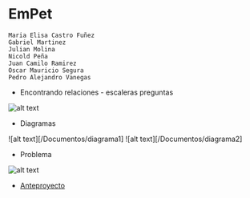 # EmPet
[ideas]: https://github.com/pavanegasg/Sistemas-Embebidos/blob/master/ideas.png
[diagrama1]: https://github.com/pavanegasg/Sistemas-Embebidos/blob/master/diagrama1.jpeg
[diagrama2]: https://github.com/pavanegasg/Sistemas-Embebidos/blob/master/diagrama2.jpeg
[problema]: https://github.com/pavanegasg/Sistemas-Embebidos/blob/master/problema.png
```
Maria Elisa Castro Fuñez 
Gabriel Martinez
Julian Molina 
Nicold Peña 
Juan Camilo Ramirez
Oscar Mauricio Segura 
Pedro Alejandro Vanegas 
```

* Encontrando relaciones - escaleras preguntas 

![alt text][ideas]

* Diagramas 

![alt text][/Documentos/diagrama1]
![alt text][/Documentos/diagrama2]

* Problema 

![alt text][problema]


* [Anteproyecto](https://github.com/pavanegasg/Sistemas-Embebidos/blob/master/Anteproyecto_embebidos%20(1).pdf) 


